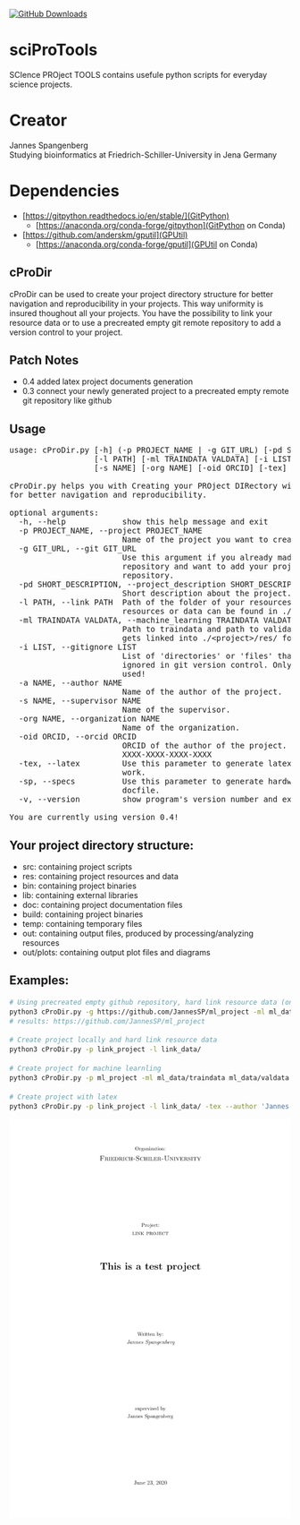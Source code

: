 [![GitHub Downloads](https://img.shields.io/github/downloads/lh3/minimap2/total.svg?style=social&logo=github&label=Download)](https://github.com/JannesSP/sciProTools)

# sciProTools
SCIence PROject TOOLS contains usefule python scripts for everyday science projects.

# Creator
Jannes Spangenberg<br>
Studying bioinformatics at Friedrich-Schiller-University in Jena Germany<br>

# Dependencies

*   [https://gitpython.readthedocs.io/en/stable/](GitPython)
    *   [https://anaconda.org/conda-forge/gitpython](GitPython on Conda)
*   [https://github.com/anderskm/gputil](GPUtil)
    *   [https://anaconda.org/conda-forge/gputil](GPUtil on Conda)

## cProDir
cProDir can be used to create your project directory structure for better navigation and reproducibility in your projects.
This way uniformity is insured thoughout all your projects.
You have the possibility to link your resource data or to use a precreated empty git remote repository to add a version control to your project.

## Patch Notes
*   0.4 added latex project documents generation
*   0.3 connect your newly generated project to a precreated empty remote git repository like github

## Usage
<pre>
usage: cProDir.py [-h] (-p PROJECT_NAME | -g GIT_URL) [-pd SHORT_DESCRIPTION]
                  [-l PATH] [-ml TRAINDATA VALDATA] [-i LIST] [-a NAME]
                  [-s NAME] [-org NAME] [-oid ORCID] [-tex] [-sp] [-v]

cProDir.py helps you with Creating your PROject DIRectory with good structure
for better navigation and reproducibility.

optional arguments:
  -h, --help            show this help message and exit
  -p PROJECT_NAME, --project PROJECT_NAME
                        Name of the project you want to create locally.
  -g GIT_URL, --git GIT_URL
                        Use this argument if you already made an empty
                        repository and want to add your project to the remote
                        repository.
  -pd SHORT_DESCRIPTION, --project_description SHORT_DESCRIPTION
                        Short description about the project.
  -l PATH, --link PATH  Path of the folder of your resources/data. The linked
                        resources or data can be found in ./&ltproject&gt/res/.
  -ml TRAINDATA VALDATA, --machine_learning TRAINDATA VALDATA
                        Path to traindata and path to validationsdata. Data
                        gets linked into ./&ltproject&gt/res/ folder.
  -i LIST, --gitignore LIST
                        List of 'directories' or 'files' that should be
                        ignored in git version control. Only possible if -g is
                        used!
  -a NAME, --author NAME
                        Name of the author of the project.
  -s NAME, --supervisor NAME
                        Name of the supervisor.
  -org NAME, --organization NAME
                        Name of the organization.
  -oid ORCID, --orcid ORCID
                        ORCID of the author of the project. Should look like
                        XXXX-XXXX-XXXX-XXXX
  -tex, --latex         Use this parameter to generate latex files for project
                        work.
  -sp, --specs          Use this parameter to generate hardware specs in your
                        docfile.
  -v, --version         show program's version number and exit

You are currently using version 0.4!
</pre>

## Your project directory structure:
-   src: containing project scripts
-   res: containing project resources and data
-   bin: containing project binaries
-   lib: containing external libraries
-   doc: containing project documentation files
-   build: containing project binaries
-   temp: containing temporary files
-   out: containing output files, produced by processing/analyzing resources
-   out/plots: containing output plot files and diagrams

## Examples:

```sh
# Using precreated empty github repository, hard link resource data (only accessible locally) and add gitignore paths
python3 cProDir.py -g https://github.com/JannesSP/ml_project -ml ml_data/traindata ml_data/valdata -i 'res/*' -i '!res/README.md' -i '.gitignore'
# results: https://github.com/JannesSP/ml_project

# Create project locally and hard link resource data
python3 cProDir.py -p link_project -l link_data/

# Create project for machine learnling
python3 cProDir.py -p ml_project -ml ml_data/traindata ml_data/valdata

# Create project with latex
python3 cProDir.py -p link_project -l link_data/ -tex --author 'Jannes Spangenberg' --supervisor 'Jannes Spangenberg' -org 'Friedrich-Schiler-University' -pd 'This is a test project'
```
[![latex title page](./img/title_page.png)](./img/)



